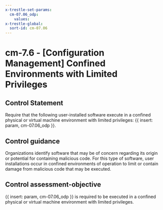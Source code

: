 ```yaml
---
x-trestle-set-params:
  cm-07.06_odp:
    values:
x-trestle-global:
  sort-id: cm-07.06
---
```


# cm-7.6 - \[Configuration Management\] Confined Environments with Limited Privileges

## Control Statement

Require that the following user-installed software execute in a confined physical or virtual machine environment with limited privileges: {{ insert: param, cm-07.06_odp }}.

## Control guidance

Organizations identify software that may be of concern regarding its origin or potential for containing malicious code. For this type of software, user installations occur in confined environments of operation to limit or contain damage from malicious code that may be executed.

## Control assessment-objective

{{ insert: param, cm-07.06_odp }} is required to be executed in a confined physical or virtual machine environment with limited privileges.
